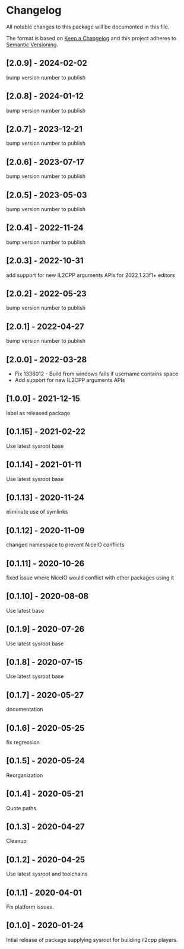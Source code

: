 # Changelog
All notable changes to this package will be documented in this file.

The format is based on [Keep a Changelog](http://keepachangelog.com/en/1.0.0/)
and this project adheres to [Semantic Versioning](http://semver.org/spec/v2.0.0.html).

## [2.0.9] - 2024-02-02

bump version number to publish

## [2.0.8] - 2024-01-12
bump version number to publish

## [2.0.7] - 2023-12-21
bump version number to publish

## [2.0.6] - 2023-07-17

bump version number to publish

## [2.0.5] - 2023-05-03
bump version number to publish

## [2.0.4] - 2022-11-24
bump version number to publish

## [2.0.3] - 2022-10-31
add support for new IL2CPP arguments APIs for 2022.1.23f1+ editors

## [2.0.2] - 2022-05-23
bump version number to publish

## [2.0.1] - 2022-04-27
bump version number to publish

## [2.0.0] - 2022-03-28
- Fix 1336012 - Build from windows fails if username contains space
- Add support for new IL2CPP arguments APIs

## [1.0.0] - 2021-12-15
label as released package

## [0.1.15] - 2021-02-22

Use latest sysroot base

## [0.1.14] - 2021-01-11

Use latest sysroot base

## [0.1.13] - 2020-11-24

eliminate use of symlinks

## [0.1.12] - 2020-11-09

changed namespace to prevent NiceIO conflicts 

## [0.1.11] - 2020-10-26

fixed issue where NiceIO would conflict with other packages using it

## [0.1.10] - 2020-08-08

Use latest base

## [0.1.9] - 2020-07-26

Use latest sysroot base

## [0.1.8] - 2020-07-15

Use latest sysroot base

## [0.1.7] - 2020-05-27

documentation

## [0.1.6] - 2020-05-25

fix regression

## [0.1.5] - 2020-05-24

Reorganization

## [0.1.4] - 2020-05-21

Quote paths

## [0.1.3] - 2020-04-27

Cleanup

## [0.1.2] - 2020-04-25

Use latest sysroot and toolchains

## [0.1.1] - 2020-04-01

Fix platform issues.

## [0.1.0] - 2020-01-24

Intial release of package supplying sysroot for building il2cpp players.

